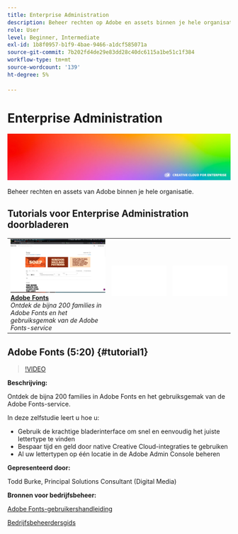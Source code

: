 ```yaml
---
title: Enterprise Administration
description: Beheer rechten op Adobe en assets binnen je hele organisatie
role: User
level: Beginner, Intermediate
exl-id: 1b8f0957-b1f9-4bae-9466-a1dcf585071a
source-git-commit: 7b202fd4de29e83dd28c40dc6115a1be51c1f384
workflow-type: tm+mt
source-wordcount: '139'
ht-degree: 5%

---
```


# Enterprise Administration

![Hoofdafbeelding van zelfstudie](../assets/hero_cce.jpg)

Beheer rechten en assets van Adobe binnen je hele organisatie.

## Tutorials voor Enterprise Administration doorbladeren

<table style="table-layout:fixed">
<tr>
 <td>
   <a href="enterprise.md#tutorial1">
      <img alt="Adobe Fonts" src="../assets/fonts_burke_thumbnail.jpg" />
   </a>
    <div>
   <a href="enterprise.md#tutorial1"><strong>Adobe Fonts</strong></a>
    </div>
    <em>Ontdek de bijna 200 families in Adobe Fonts en het gebruiksgemak van de Adobe Fonts-service</em>
    <br>
  </td>
  <td>
    <img alt="Spacer" src="../assets/Whitespacer.png" />
    <div>
    <br>
  </td>
  <td>
    <img alt="Spacer" src="../assets/Whitespacer.png" />
    <div>
    <br>
  </td>
</tr>
</table>

## Adobe Fonts (5:20) {#tutorial1}

>[!VIDEO](https://video.tv.adobe.com/v/328226?hidetitle=true)

**Beschrijving:**

Ontdek de bijna 200 families in Adobe Fonts en het gebruiksgemak van de Adobe Fonts-service.

In deze zelfstudie leert u hoe u:
* Gebruik de krachtige bladerinterface om snel en eenvoudig het juiste lettertype te vinden
* Bespaar tijd en geld door native Creative Cloud-integraties te gebruiken
* Al uw lettertypen op één locatie in de Adobe Admin Console beheren

**Gepresenteerd door:**

Todd Burke, Principal Solutions Consultant (Digital Media)

**Bronnen voor bedrijfsbeheer:**

[Adobe Fonts-gebruikershandleiding](https://helpx.adobe.com/fonts/user-guide.html)

[Bedrijfsbeheerdersgids](https://helpx.adobe.com/enterprise/admin-guide.html)
